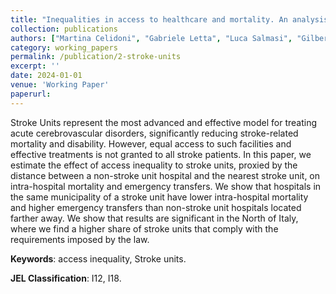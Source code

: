 ```yaml
---
title: "Inequalities in access to healthcare and mortality. An analysis of the Stroke Unit network in Italy."
collection: publications
authors: ["Martina Celidoni", "Gabriele Letta", "Luca Salmasi", "Gilberto Turati"]
category: working_papers
permalink: /publication/2-stroke-units
excerpt: ''
date: 2024-01-01
venue: 'Working Paper'
paperurl:
---
```

Stroke Units represent the most advanced and effective model for treating acute cerebrovascular disorders, significantly reducing stroke-related mortality and disability. However, equal access to such facilities and effective treatments is not granted to all stroke patients. In this paper, we estimate the effect of access inequality to stroke units, proxied by the distance between a non-stroke unit hospital and the nearest stroke unit, on intra-hospital mortality and emergency transfers. We show that hospitals in the same municipality of a stroke unit have lower intra-hospital mortality and higher emergency transfers than non-stroke unit hospitals located farther away. We show that results are significant in the North of Italy, where we find a higher share of stroke units that comply with the requirements imposed by the law.

**Keywords**: access inequality, Stroke units.

**JEL Classification**: I12, I18.
